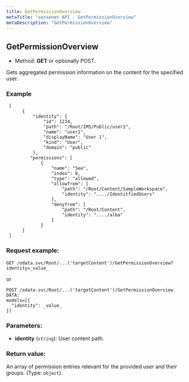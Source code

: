 ```yaml
---
title: GetPermissionOverview
metaTitle: "sensenet API - GetPermissionOverview"
metaDescription: "GetPermissionOverview"
---
```


## GetPermissionOverview
- Method: **GET** or optionally POST.

Gets aggregated permission information on the content
 for the specified user.

### Example

``` 
 [
      {
          "identity": {
              "id": 1234,
              "path": "/Root/IMS/Public/user1",
              "name": "user1",
              "displayName": "User 1",
              "kind": "User",
              "domain": "public"
          },
         "permissions": [
             {
                 "name": "See",
                 "index": 0,
                 "type": "allowed",
                 "allowfrom": [
                     "path": "/Root/Content/SampleWorkspace",
                     "identity": "..../IdentitfiedUsers"
                 ],
                 "denyfrom": [
                     "path": "/Root/Content",
                     "identity": "..../alba"
                 ]
             }
      }
 ]
```

### Request example:

```
GET /odata.svc/Root/...('targetContent')/GetPermissionOverview?identity=_value_
```
or
```
POST /odata.svc/Root/...('targetContent')/GetPermissionOverview
DATA:
models=[{
  "identity": _value_
}]
```
### Parameters:
- **identity** (`string`): User content path.

### Return value:
An array of permission entries relevant for the provided
 user and their groups. (Type: `object`).


